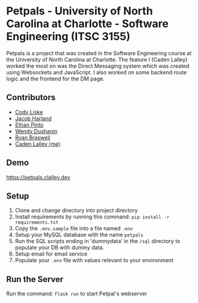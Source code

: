 # Petpals - University of North Carolina at Charlotte - Software Engineering (ITSC 3155)

Petpals is a project that was created in the Software Engineering course at the University of North Carolina at Charlotte. The feature I (Caden Lalley) worked the most on was the Direct Messaging system which was created using Websockets and JavaScript. I also worked on some backend route logic and the frontend for the DM page.

## Contributors
* [Cody Liske](https://github.com/cliske94)
* [Jacob Harland](https://github.com/JacobHarland)
* [Ethan Pinto](https://github.com/EthanPintoA)
* [Wendy Dushanin](https://github.com/wDushanin)
* [Ryan Braswell](https://github.com/braswellry67)
* [Caden Lalley (me)](https://github.com/cadenlalley)

## Demo
https://petpals.clalley.dev

## Setup
1. Clone and change directory into project directory
2. Install requirements by running this command: `pip install -r requirements.txt`
3. Copy the `.env.sample` file into a file named `.env`
4. Setup your MySQL database with the name `petpals`
5. Run the SQL scripts ending in 'dummydata' in the `/sql` directory to populate your DB with dummy data.
6. Setup email for email service
7. Populate your `.env` file with values relevant to your environment


## Run the Server
Run the command: `flask run` to start Petpal's webserver 
